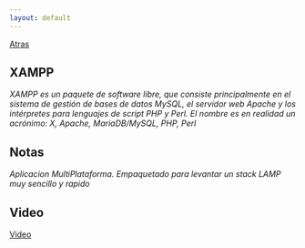 ```yaml
---
layout: default
---
```


[Atras](../Readme.md)

## XAMPP

_XAMPP es un paquete de software libre, que consiste principalmente en el sistema de gestión de bases de datos MySQL, el servidor web Apache y los intérpretes para lenguajes de script PHP y Perl. El nombre es en realidad un acrónimo: X, Apache, MariaDB/MySQL, PHP, Perl_

## Notas

_Aplicacion MultiPlataforma. Empaquetado para levantar un stack LAMP muy sencillo y rapido_

## Video

[Video](https://youtu.be/qgPMViv17-o)